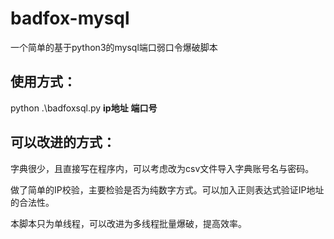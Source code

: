 # badfox-mysql
一个简单的基于python3的mysql端口弱口令爆破脚本


## 使用方式：

python .\badfoxsql.py **ip地址** **端口号**


## 可以改进的方式：

字典很少，且直接写在程序内，可以考虑改为csv文件导入字典账号名与密码。

做了简单的IP校验，主要检验是否为纯数字方式。可以加入正则表达式验证IP地址的合法性。

本脚本只为单线程，可以改进为多线程批量爆破，提高效率。
